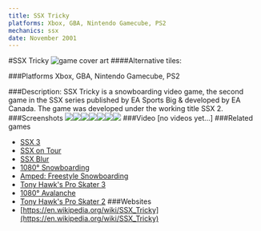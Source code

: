 ```yaml
---
title: SSX Tricky
platforms: Xbox, GBA, Nintendo Gamecube, PS2
mechanics: ssx
date: November 2001
---
```

#SSX Tricky
![game cover art](//images.igdb.com/igdb/image/upload/t_cover_big/t5ijsgg2kzhmu7wd6wm5.jpg "Logo Title Text 1")
####Alternative tiles:

###Platforms
Xbox, GBA, Nintendo Gamecube, PS2

###Description:
SSX Tricky is a snowboarding video game, the second game in the SSX series published by EA Sports Big & developed by EA Canada. The game was developed under the working title SSX 2.
###Screenshots
<a target="_blank" href="//images.igdb.com/igdb/image/upload/t_cover_big/puvb1sogy3ykvkfoja9c.jpg"><img src="//images.igdb.com/igdb/image/upload/t_thumb/puvb1sogy3ykvkfoja9c.jpg"/></a><a target="_blank" href="//images.igdb.com/igdb/image/upload/t_cover_big/dtmo2cwvhxruzjvqztre.jpg"><img src="//images.igdb.com/igdb/image/upload/t_thumb/dtmo2cwvhxruzjvqztre.jpg"/></a><a target="_blank" href="//images.igdb.com/igdb/image/upload/t_cover_big/hvsz2mzfidcpmarqsj7l.jpg"><img src="//images.igdb.com/igdb/image/upload/t_thumb/hvsz2mzfidcpmarqsj7l.jpg"/></a><a target="_blank" href="//images.igdb.com/igdb/image/upload/t_cover_big/cvqarcac8xbf5swhhn5p.jpg"><img src="//images.igdb.com/igdb/image/upload/t_thumb/cvqarcac8xbf5swhhn5p.jpg"/></a><a target="_blank" href="//images.igdb.com/igdb/image/upload/t_cover_big/egfpuo21iu2vtxmpkitx.jpg"><img src="//images.igdb.com/igdb/image/upload/t_thumb/egfpuo21iu2vtxmpkitx.jpg"/></a><a target="_blank" href="//images.igdb.com/igdb/image/upload/t_cover_big/bwbpcsftsovekeaapijh.jpg"><img src="//images.igdb.com/igdb/image/upload/t_thumb/bwbpcsftsovekeaapijh.jpg"/></a><a target="_blank" href="//images.igdb.com/igdb/image/upload/t_cover_big/avudmk6a9te6egw6rvm4.jpg"><img src="//images.igdb.com/igdb/image/upload/t_thumb/avudmk6a9te6egw6rvm4.jpg"/></a>
###Video
[no videos yet...]
###Related games
* [SSX 3](/games/ssx-3-4174/)
* [SSX on Tour](/games/ssx-on-tour-4177/)
* [SSX Blur](/games/ssx-blur-4178/)
* [1080° Snowboarding](/games/1080-snowboarding-3328/)
* [Amped: Freestyle Snowboarding](/games/amped-freestyle-snowboarding-5484/)
* [Tony Hawk's Pro Skater 3](/games/tony-hawk-s-pro-skater-3-914/)
* [1080° Avalanche](/games/1080-avalanche-3774/)
* [Tony Hawk's Pro Skater 2](/games/tony-hawk-s-pro-skater-2-913/)
###Websites
* [https://en.wikipedia.org/wiki/SSX_Tricky](https://en.wikipedia.org/wiki/SSX_Tricky)
